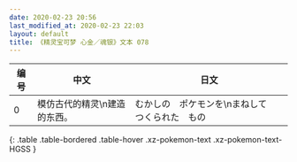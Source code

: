 ```yaml
---
date: 2020-02-23 20:56
last_modified_at: 2020-02-23 22:03
layout: default
title: 《精灵宝可梦 心金／魂银》文本 078
---
```

| 编号 | 中文 | 日文 |
| ---- | ---- | ---- |
| 0 | 模仿古代的精灵\n建造的东西。 | むかしの　ポケモンを\nまねして　つくられた　もの |
{: .table .table-bordered .table-hover .xz-pokemon-text .xz-pokemon-text-HGSS }
